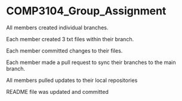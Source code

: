 # COMP3104_Group_Assignment

All members created individual branches.

Each member created 3 txt files within their branch.

Each member committed changes to their files.

Each member made a pull request to sync their branches to the main branch.

All members pulled updates to their local repositories

README file was updated and committed